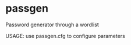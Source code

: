 passgen
=======

Password generator through a wordlist

USAGE:
use passgen.cfg to configure parameters
